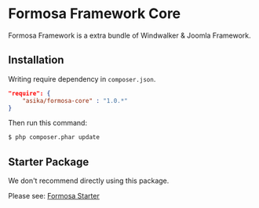 # Formosa Framework Core

Formosa Framework is a extra bundle of Windwalker & Joomla Framework.

## Installation

Writing require dependency in `composer.json`.

``` json
"require": {
    "asika/formosa-core" : "1.0.*"
}
```

Then run this command:

``` bash
$ php composer.phar update
```

## Starter Package

We don't recommend directly using this package.

Please see: [Formosa Starter](https://github.com/asika32764/formosa)
